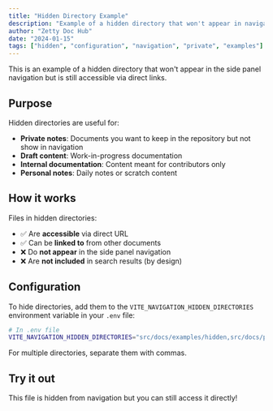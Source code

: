 ```yaml
---
title: "Hidden Directory Example"
description: "Example of a hidden directory that won't appear in navigation but is accessible via direct links"
author: "Zetty Doc Hub"
date: "2024-01-15"
tags: ["hidden", "configuration", "navigation", "private", "examples"]
---
```


This is an example of a hidden directory that won't appear in the side panel navigation but is still accessible via direct links.

## Purpose

Hidden directories are useful for:

- **Private notes**: Documents you want to keep in the repository but not show in navigation
- **Draft content**: Work-in-progress documentation
- **Internal documentation**: Content meant for contributors only
- **Personal notes**: Daily notes or scratch content

## How it works

Files in hidden directories:

- ✅ Are **accessible** via direct URL
- ✅ Can be **linked to** from other documents  
- ❌ Do **not appear** in the side panel navigation
- ❌ Are **not included** in search results (by design)

## Configuration

To hide directories, add them to the `VITE_NAVIGATION_HIDDEN_DIRECTORIES` environment variable in your `.env` file:

```bash
# In .env file
VITE_NAVIGATION_HIDDEN_DIRECTORIES="src/docs/examples/hidden,src/docs/private"
```

For multiple directories, separate them with commas.

## Try it out

This file is hidden from navigation but you can still access it directly!
